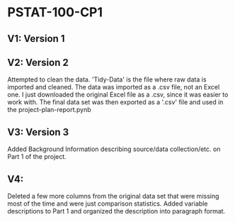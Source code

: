 # PSTAT-100-CP1

## V1: Version 1 
## V2: Version 2 
Attempted to clean the data. 'Tidy-Data' is the file where raw data is imported and cleaned. The data was imported as a .csv file, not an Excel one. I just downloaded the original Excel file as a .csv, since it was easier to work with. The final data set was then exported as a '.csv' file and used in the project-plan-report.pynb
## V3: Version 3
Added Background Information describing source/data collection/etc. on Part 1 of the project.
## V4:
Deleted a few more columns from the original data set that were missing most of the time and were just comparison statistics.
Added variable descriptions to Part 1 and organized the description into paragraph format.
